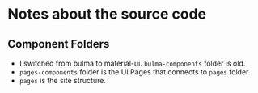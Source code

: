 # Notes about the source code

## Component Folders

- I switched from bulma to material-ui. `bulma-components` folder is old.
- `pages-components` folder is the UI Pages that connects to `pages` folder.
- `pages` is the site structure.
